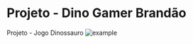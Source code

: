 # Projeto - Dino Gamer Brandão
Projeto - Jogo Dinossauro
![example](https://user-images.githubusercontent.com/26185291/140333451-7e29d49d-cac1-4e41-83b7-ea03de144fb5.png)
